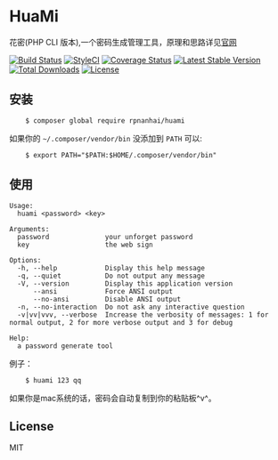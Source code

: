 HuaMi
=====

花密(PHP CLI 版本),一个密码生成管理工具，原理和思路详见[官网](https://flowerpassword.com/)

[![Build Status](https://travis-ci.org/rpnanhai/huami.svg?branch=master)](https://travis-ci.org/rpnanhai/huami)
[![StyleCI](https://styleci.io/repos/76835858/shield?branch=master)](https://styleci.io/repos/76835858)
[![Coverage Status](https://coveralls.io/repos/github/rpnanhai/huami/badge.svg?branch=master)](https://coveralls.io/github/rpnanhai/huami?branch=master)
[![Latest Stable Version](https://poser.pugx.org/rpnanhai/huami/v/stable)](https://packagist.org/packages/rpnanhai/huami)
[![Total Downloads](https://poser.pugx.org/rpnanhai/huami/downloads)](https://packagist.org/packages/rpnanhai/huami)
[![License](https://poser.pugx.org/rpnanhai/huami/license)](https://packagist.org/packages/rpnanhai/huami)


## 安装

```shell
    $ composer global require rpnanhai/huami
```

如果你的 ``~/.composer/vendor/bin`` 没添加到 ``PATH`` 可以:

```shell
    $ export PATH="$PATH:$HOME/.composer/vendor/bin"
```

## 使用

```
Usage:
  huami <password> <key>

Arguments:
  password              your unforget password
  key                   the web sign

Options:
  -h, --help            Display this help message
  -q, --quiet           Do not output any message
  -V, --version         Display this application version
      --ansi            Force ANSI output
      --no-ansi         Disable ANSI output
  -n, --no-interaction  Do not ask any interactive question
  -v|vv|vvv, --verbose  Increase the verbosity of messages: 1 for normal output, 2 for more verbose output and 3 for debug

Help:
  a password generate tool
```

例子：

```shell
    $ huami 123 qq
```

如果你是mac系统的话，密码会自动复制到你的粘贴板^v^。


## License

MIT






